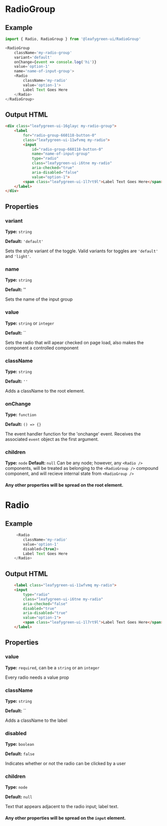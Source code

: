 # RadioGroup

## Example
```js
import { Radio, RadioGroup } from '@leafygreen-ui/RadioGroup'

<RadioGroup
    className='my-radio-group'
    variant='default'
    onChange={event => console.log('hi')}
    value='option-1'
    name='name-of-input-group'>
    <Radio 
        className='my-radio'
        value='option-1'>
        Label Text Goes Here
    </Radio>
</RadioGroup>
```

## Output HTML
```html
<div class="leafygreen-ui-16glayc my-radio-group">
    <label 
        for="radio-group-660118-button-0" 
        class="leafygreen-ui-11wfvmq my-radio">   
        <input 
            id="radio-group-660118-button-0" 
            name="name-of-input-group" 
            type="radio" 
            class="leafygreen-ui-i6tne my-radio" 
            aria-checked="true" 
            aria-disabled="false" 
            value="option-1">      
        <span class="leafygreen-ui-1l7rt9l">Label Text Goes Here</span>
    </label>
</div>
```

## Properties 

### variant

**Type:** `string`

**Default:** `'default'`

Sets the style variant of the toggle. Valid variants for toggles are `'default'` and `'light'`.


### name 

**Type:** `string`

**Default:** ''

Sets the name of the input group


### value 

**Type:** `string` or `integer`

**Default:** ``

Sets the radio that will apear checked on page load, also makes the component a controlled component 


### className

**Type:** `string`

**Default:** `''`

Adds a className to the root element.


### onChange

**Type:** `function`

**Default:** `() => {}`

The event handler function for the 'onchange' event. Receives the associated `event` object as the first argument.


### children
**Type:** `node`
**Default:** `null`
Can be any node; however, any `<Radio />` components, will be treated as belonging to the `<RadioGroup />` compound component, and will recieve internal state from `<RadioGroup />`

#### Any other properties will be spread on the root element. 

# Radio

## Example
```js
     <Radio 
        className='my-radio'
        value='option-1'
        disabled={true}>
        Label Text Goes Here
    </Radio>
```

## Output HTML 
```html
    <label class="leafygreen-ui-11wfvmq my-radio">
    <input 
        type="radio" 
        class="leafygreen-ui-i6tne my-radio" 
        aria-checked="false" 
        disabled="true" 
        aria-disabled="true" 
        value="option-1">
        <span class="leafygreen-ui-1l7rt9l">Label Text Goes Here</span>
    </label>
```

## Properties

### value 

**Type:** `required`, can be a `string` or an `integer`

Every radio needs a value prop


### className

**Type:** `string`

**Default:** ``

Adds a className to the label 


### disabled 

**Type:** `boolean`

**Default:** `false`

Indicates whether or not the radio can be clicked by a user


### children

**Type:** `node`

**Default:** `null`

Text that appears adjacent to the radio input; label text.


#### Any other properties will be spread on the `input` element. 
